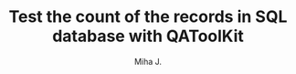 ---
layout: post
title: Test the count of the records in SQL database with QAToolKit
excerpt_separator: <!--more-->
author: Miha J.
tags: c# tool qatoolkit database sql
---